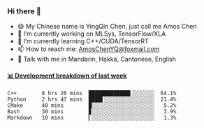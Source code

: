 ### Hi there 👋
- 😄 My Chinese name is YingQin Chen, just call me Amos Chen
- 🔭 I’m currently working on MLSys, TensorFlow/XLA
- 🌱 I’m currently learning C++/CUDA/TensorRT
- 📫 How to reach me: AmosChenYQ@foxmail.com
- 💬 Talk with me in Mandarin, Hakka, Cantonese, English

<!-- waka-box start -->
#### <a href="https://gist.github.com/becb911736b10de673d72f2a472b1e52" target="_blank">📊 Development breakdown of last week</a>
```text
C++        8 hrs 20 mins  █████████████▍░░░░░░░  64.1%
Python     2 hrs 47 mins  ████▌░░░░░░░░░░░░░░░░  21.4%
CMake      40 mins        █░░░░░░░░░░░░░░░░░░░░   5.2%
Bash       30 mins        ▊░░░░░░░░░░░░░░░░░░░░   3.9%
Markdown   10 mins        ▎░░░░░░░░░░░░░░░░░░░░   1.3%
```
<!-- waka-box end -->


<!--
**AmosChenYQ/AmosChenYQ** is a ✨ _special_ ✨ repository because its `README.md` (this file) appears on your GitHub profile.

Here are some ideas to get you started:

- 🔭 I’m currently working on 
- 🌱 I’m currently learning ...
- 👯 I’m looking to collaborate on ...
- 🤔 I’m looking for help with ...
- 📫 How to reach me: AmosChenYQ@foxmail.com
- 😄 Pronouns: ...
- ⚡ Fun fact: ...
-->

